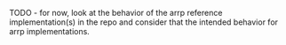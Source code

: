TODO - for now, look at the behavior of the arrp reference implementation(s) in the repo and consider that the intended behavior for arrp implementations.
